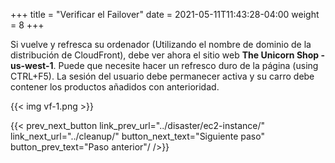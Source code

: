+++
title = "Verificar el Failover"
date =  2021-05-11T11:43:28-04:00
weight = 8
+++

Si vuelve y refresca su ordenador (Utilizando el nombre de dominio de la distribución de CloudFront), debe ver ahora el sitio web
**The Unicorn Shop - us-west-1**. Puede que necesite hacer un refresco duro de la página (using CTRL+F5).  La sesión del usuario debe permanecer activa y su carro debe contener los productos añadidos con anterioridad.

{{< img vf-1.png >}}

{{< prev_next_button link_prev_url="../disaster/ec2-instance/" link_next_url="../cleanup/" button_next_text="Siguiente paso" button_prev_text="Paso anterior"/ />}}

